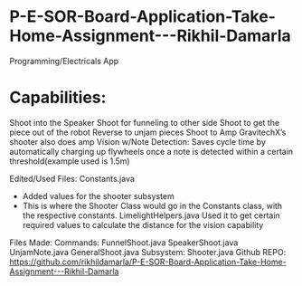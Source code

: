 # P-E-SOR-Board-Application-Take-Home-Assignment---Rikhil-Damarla
Programming/Electricals App

# Capabilities:
Shoot into the Speaker
Shoot for funneling to other side
Shoot to get the piece out of the robot
Reverse to unjam pieces
Shoot to Amp
GravitechX’s shooter also does amp
Vision w/Note Detection: Saves cycle time by automatically charging up flywheels once a note is detected within a certain threshold(example used is 1.5m)

Edited/Used Files:
Constants.java
 - Added values for the shooter subsystem
 - This is where the Shooter Class would go in the Constants class, with the respective constants.
LimelightHelpers.java
Used it to get certain required values to calculate the distance for the vision capability

Files Made:
Commands:
FunnelShoot.java
SpeakerShoot.java
UnjamNote.java
GeneralShoot.java
Subsystem:
Shooter.java
Github REPO: https://github.com/rikhildamarla/P-E-SOR-Board-Application-Take-Home-Assignment---Rikhil-Damarla
